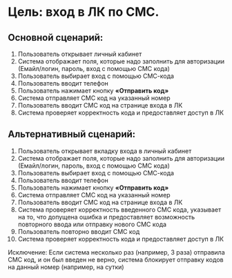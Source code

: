 # Цель: вход в ЛК по СМС.
## Основной сценарий: 
1. Пользователь открывает личный кабинет
2. Система отображает поля, которые надо заполнить для авторизации (Емайл/логин, пароль, вход с помощью СМС кода) 
3. Пользователь выбирает вход с помощью СМС-кода
4. Пользователь вводит телефон
5. Пользователь нажимает кнопку **«Отправить код»**
6. Система отправляет СМС код на указанный номер
7. Пользователь вводит СМС код на странице входа в ЛК
8. Система проверяет корректность кода и предоставляет доступ в ЛК
## Альтернативный сценарий: 
1. Пользователь открывает вкладку входа в личный кабинет
2. Система отображает поля, которые надо заполнить для авторизации (Емайл/логин, пароль, вход с помощью СМС кода) 
3. Пользователь выбирает вход с помощью СМС-кода
4. Пользователь вводит телефон
5. Пользователь нажимает кнопку **«Отправить код»**
6. Система отправляет СМС код на указанный номер
7. Пользователь вводит СМС код на странице входа в ЛК
8. Система проверяет корректность введенного СМС кода, указывает на то, что допущена ошибка и предоставляет возможность повторного ввода или отправку нового СМС кода
9. Пользователь повторно вводит СМС код
10. Система проверяет корректность кода и предоставляет доступ в ЛК

Исключение:
Если система несколько раз (например, 3 раза) отправила СМС код, и он был введен не верно, система блокирует отправку кодов на данный номер (например, на сутки)
